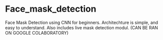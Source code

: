 # Face_mask_detection
Face Mask Detection using CNN for beginners. Architechture is simple, and easy to understand. Also includes live mask detection modul. (CAN BE RAN ON GOOGLE COLABORATORY)
